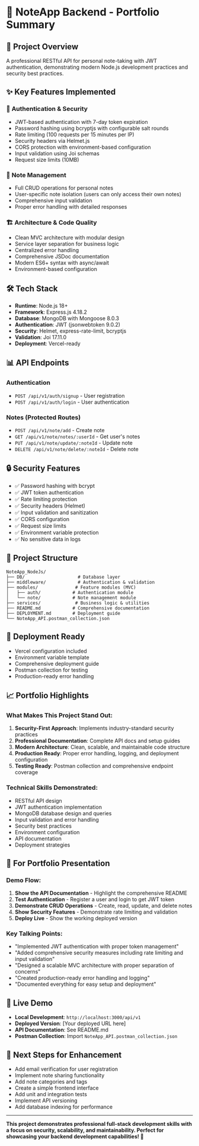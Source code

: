 # 📝 NoteApp Backend - Portfolio Summary

## 🎯 **Project Overview**
A professional RESTful API for personal note-taking with JWT authentication, demonstrating modern Node.js development practices and security best practices.

## ✨ **Key Features Implemented**

### 🔐 **Authentication & Security**
- JWT-based authentication with 7-day token expiration
- Password hashing using bcryptjs with configurable salt rounds
- Rate limiting (100 requests per 15 minutes per IP)
- Security headers via Helmet.js
- CORS protection with environment-based configuration
- Input validation using Joi schemas
- Request size limits (10MB)

### 📝 **Note Management**
- Full CRUD operations for personal notes
- User-specific note isolation (users can only access their own notes)
- Comprehensive input validation
- Proper error handling with detailed responses

### 🏗️ **Architecture & Code Quality**
- Clean MVC architecture with modular design
- Service layer separation for business logic
- Centralized error handling
- Comprehensive JSDoc documentation
- Modern ES6+ syntax with async/await
- Environment-based configuration

## 🛠️ **Tech Stack**
- **Runtime**: Node.js 18+
- **Framework**: Express.js 4.18.2
- **Database**: MongoDB with Mongoose 8.0.3
- **Authentication**: JWT (jsonwebtoken 9.0.2)
- **Security**: Helmet, express-rate-limit, bcryptjs
- **Validation**: Joi 17.11.0
- **Deployment**: Vercel-ready

## 📊 **API Endpoints**

### Authentication
- `POST /api/v1/auth/signup` - User registration
- `POST /api/v1/auth/login` - User authentication

### Notes (Protected Routes)
- `POST /api/v1/note/add` - Create note
- `GET /api/v1/note/notes/:userId` - Get user's notes
- `PUT /api/v1/note/update/:noteId` - Update note
- `DELETE /api/v1/note/delete/:noteId` - Delete note

## 🔒 **Security Features**
- ✅ Password hashing with bcrypt
- ✅ JWT token authentication
- ✅ Rate limiting protection
- ✅ Security headers (Helmet)
- ✅ Input validation and sanitization
- ✅ CORS configuration
- ✅ Request size limits
- ✅ Environment variable protection
- ✅ No sensitive data in logs

## 📁 **Project Structure**
```
NoteApp_NodeJs/
├── DB/                    # Database layer
├── middleware/            # Authentication & validation
├── modules/              # Feature modules (MVC)
│   ├── auth/            # Authentication module
│   └── note/            # Note management module
├── services/             # Business logic & utilities
├── README.md            # Comprehensive documentation
├── DEPLOYMENT.md        # Deployment guide
└── NoteApp_API.postman_collection.json
```

## 🚀 **Deployment Ready**
- Vercel configuration included
- Environment variable template
- Comprehensive deployment guide
- Postman collection for testing
- Production-ready error handling

## 📈 **Portfolio Highlights**

### **What Makes This Project Stand Out:**
1. **Security-First Approach**: Implements industry-standard security practices
2. **Professional Documentation**: Complete API docs and setup guides
3. **Modern Architecture**: Clean, scalable, and maintainable code structure
4. **Production Ready**: Proper error handling, logging, and deployment configuration
5. **Testing Ready**: Postman collection and comprehensive endpoint coverage

### **Technical Skills Demonstrated:**
- RESTful API design
- JWT authentication implementation
- MongoDB database design and queries
- Input validation and error handling
- Security best practices
- Environment configuration
- API documentation
- Deployment strategies

## 🎯 **For Portfolio Presentation**

### **Demo Flow:**
1. **Show the API Documentation** - Highlight the comprehensive README
2. **Test Authentication** - Register a user and login to get JWT token
3. **Demonstrate CRUD Operations** - Create, read, update, and delete notes
4. **Show Security Features** - Demonstrate rate limiting and validation
5. **Deploy Live** - Show the working deployed version

### **Key Talking Points:**
- "Implemented JWT authentication with proper token management"
- "Added comprehensive security measures including rate limiting and input validation"
- "Designed a scalable MVC architecture with proper separation of concerns"
- "Created production-ready error handling and logging"
- "Documented everything for easy setup and deployment"

## 🔗 **Live Demo**
- **Local Development**: `http://localhost:3000/api/v1`
- **Deployed Version**: [Your deployed URL here]
- **API Documentation**: See README.md
- **Postman Collection**: Import `NoteApp_API.postman_collection.json`

## 📝 **Next Steps for Enhancement**
- Add email verification for user registration
- Implement note sharing functionality
- Add note categories and tags
- Create a simple frontend interface
- Add unit and integration tests
- Implement API versioning
- Add database indexing for performance

---

**This project demonstrates professional full-stack development skills with a focus on security, scalability, and maintainability. Perfect for showcasing your backend development capabilities! 🚀**

